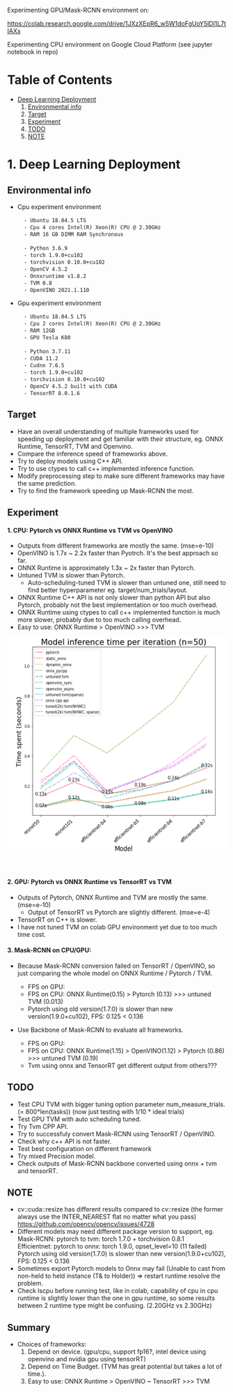 Experimenting GPU/Mask-RCNN environment on:

https://colab.research.google.com/drive/1JXzXEpR6_w5W1doFgUoY5lDl1L7tIAXx

Experimenting CPU environment on Google Cloud Platform (see jupyter notebook in repo)

# Table of Contents
* [Deep Learning Deployment](#dld)
    1. [Environmental info](#ei)
    2. [Target](#ta)
    3. [Experiment](#ex)
    4. [TODO](#todo)
    5. [NOTE](#note)
    
    
# <a name="dld">1. Deep Learning Deployment

## <a name="ei">Environmental info
* Cpu experiment environment
    
        - Ubuntu 18.04.5 LTS
        - Cpu 4 cores Intel(R) Xeon(R) CPU @ 2.30GHz
        - RAM 16 GB DIMM RAM Synchronous
        
        - Python 3.6.9
        - torch 1.9.0+cu102
        - torchvision 0.10.0+cu102
        - OpenCV 4.5.2
        - Onnxruntime v1.8.2
        - TVM 0.8
        - OpenVINO 2021.1.110
        
* Gpu experiment environment 
    
        - Ubuntu 18.04.5 LTS
        - Cpu 2 cores Intel(R) Xeon(R) CPU @ 2.30GHz
        - RAM 12GB
        - GPU Tesla K80    
    
        - Python 3.7.11    
        - CUDA 11.2
        - Cudnn 7.6.5                
        - torch 1.9.0+cu102
        - torchvision 0.10.0+cu102
        - OpenCV 4.5.2 built with CUDA
        - TensorRT 8.0.1.6
    
## <a name="ta">Target
* Have an overall understanding of multiple frameworks used for speeding up deployment and get familiar with their structure, eg. ONNX Runtime, TensorRT, TVM and Openvino.
* Compare the inference speed of frameworks above.
* Try to deploy models using C++ API.
* Try to use ctypes to call c++ implemented inference function.
* Modify preprocessing step to make sure different frameworks may have the same prediction.
* Try to find the framework speeding up Mask-RCNN the most. 
    
## <a name="ex">Experiment
#### 1. CPU: Pytorch vs ONNX Runtime vs TVM vs OpenVINO
* Outputs from different frameworks are mostly the same. (mse=e-10)
* OpenVINO is 1.7x ~ 2.2x faster than Pyotrch. It's the best approach so far.
* ONNX Runtime is approximately 1.3x ~ 2x faster than Pytorch.
* Untuned TVM is slower than Pytorch.
    * Auto-scheduling-tuned TVM is slower than untuned one, still need to find better hyperparameter eg. target/num_trials/layout.
* ONNX Runtime C++ API is not only slower than python API but also Pytorch, probably not the best implementation or too much overhead.
* ONNX Runtime using ctypes to call c++ implemented function is much more slower, probably due to too much calling overhead.<br>
* Easy to use: ONNX Runtime > OpenVINO >>> TVM

<p align="center">
    <img src="./cpp_speed_comparison.png" width="600" height="500">
</p><br>    
    
#### 2. GPU: Pytorch vs ONNX Runtime vs TensorRT vs TVM
* Outputs of Pytorch, ONNX Runtime and TVM are mostly the same. (mse=e-10)
    * Output of TensorRT vs Pytorch are slightly different. (mse=e-4)
* TensorRT on C++ is slower.
* I have not tuned TVM on colab GPU environment yet due to too much time cost.
    
#### 3. Mask-RCNN on CPU/GPU:
* Because Mask-RCNN conversion failed on TensorRT / OpenVINO, so just comparing the whole model on ONNX Runtime / Pytorch / TVM.
    * FPS on GPU:         
    * FPS on CPU: ONNX Runtime(0.15) > Pytorch (0.13) >>> untuned TVM (0.013)
    * Pytorch using old version(1.7.0) is slower than new version(1.9.0+cu102), FPS: 0.125 < 0.136

* Use Backbone of Mask-RCNN to evaluate all frameworks.
    * FPS on GPU: 
    * FPS on CPU: ONNX Runtime(1.15) > OpenVINO(1.12) > Pytorch (0.86) >>> untuned TVM (0.19)
    * Tvm using onnx and TensorRT get different output from others???
    
    
## <a name="todo">TODO
* Test CPU TVM with bigger tuning option parameter num_measure_trials. (= 800*len(tasks)) (now just testing with 1/10 * ideal trials)
* Test GPU TVM with auto scheduling tuned.
* Try Tvm CPP API.
* Try to successfuly convert Mask-RCNN using TensorRT / OpenVINO.
* Check why c++ API is not faster.
* Test best configuration on different framework
* Try mixed Precision model.
* Check outputs of Mask-RCNN backbone converted using onnx + tvm and tensorRT.
    
## <a name="note">NOTE
* cv::cuda::resize has different results compared to cv::resize (the former always use the INTER_NEAREST flat no matter what you pass)
    https://github.com/opencv/opencv/issues/4728
* Different models may need different package version to support, eg. <br>
    Mask-RCNN: pytorch to tvm: torch 1.7.0 + torchvision 0.8.1<br>
    Efficientnet: pytorch to onnx: torch 1.9.0, opset_level=10 (11 failed)<br>
    Pytorch using old version(1.7.0) is slower than new version(1.9.0+cu102), FPS: 0.125 < 0.136<br>
* Sometimes export Pytorch models to Onnx may fail (Unable to cast from non-held to held instance (T& to Holder<T>)) => restart runtime resolve the problem.
* Check lscpu before running test, like in colab, capability of cpu in cpu runtime is slightly lower than the one in gpu runtime, so some results between 2 runtime type might be confusing. (2.20GHz vs 2.30GHz)
## <a name="su">Summary
* Choices of frameworks:
    1. Depend on device. (gpu/cpu, support fp16?, intel device using openvino and nvidia gpu using tensorRT)
    2. Depend on Time Budget. (TVM has great potential but takes a lot of time.).
    3. Easy to use: ONNX Runtime > OpenVINO ~ TensorRT >>> TVM
